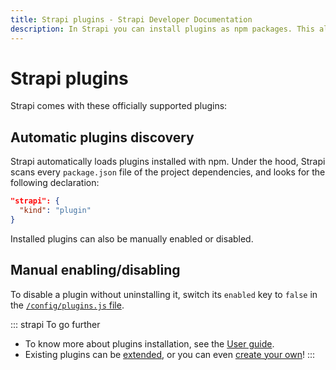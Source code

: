 ```yaml
---
title: Strapi plugins - Strapi Developer Documentation
description: In Strapi you can install plugins as npm packages. This allows for easy updates and respect best practices.
---
```


<!-- TODO: update SEO -->

# Strapi plugins

Strapi comes with these officially supported plugins:

<PluginsLinks>
</PluginsLinks>

## Automatic plugins discovery

Strapi automatically loads plugins installed with npm. Under the hood, Strapi scans every `package.json` file of the project dependencies, and looks for the following declaration:

```json
"strapi": {
  "kind": "plugin"
}
```

Installed plugins can also be manually enabled or disabled.

## Manual enabling/disabling

To disable a plugin without uninstalling it, switch its `enabled` key to `false` in the [`/config/plugins.js` file](/developer-docs/latest/setup-deployment-guides/configurations/optional/plugins.md).

::: strapi To go further
* To know more about plugins installation, see the [User guide](/user-docs/latest/plugins/introduction-to-plugins.md).
* Existing plugins can be [extended](/developer-docs/latest/development/plugins-extension.md), or you can even [create your own](/developer-docs/latest/development/plugins-development.md)!
:::
